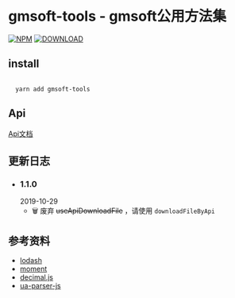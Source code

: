 # gmsoft-tools - gmsoft公用方法集
[![NPM](https://img.shields.io/npm/v/gmsoft-tools.svg)](https://www.npmjs.com/package/gmsoft-tools)
[![DOWNLOAD](https://img.shields.io/npm/dt/gmsoft-tools.svg)](https://www.npmjs.com/package/gmsoft-tools)
## install

```

  yarn add gmsoft-tools

```

## Api

[Api文档](api.md)  

## 更新日志  

- ### 1.1.0  
  2019-10-29      
  - 🗑 废弃 <s>useApiDownloadFile</s> ，请使用 ``` downloadFileByApi ```

## 参考资料

- [lodash](https://github.com/lodash/lodash)  
- [moment](https://github.com/moment/moment)
- [decimal.js](https://github.com/MikeMcl/decimal.js)
- [ua-parser-js](https://github.com/faisalman/ua-parser-js)